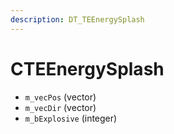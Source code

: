 ```yaml
---
description: DT_TEEnergySplash
---
```


# CTEEnergySplash


* `m_vecPos` (vector)
* `m_vecDir` (vector)
* `m_bExplosive` (integer)